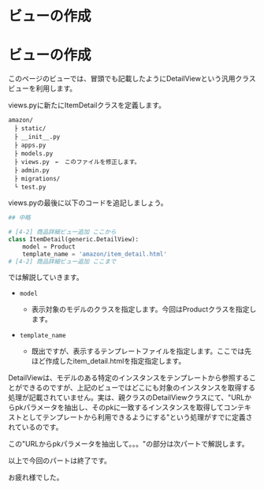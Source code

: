# ビューの作成

# ビューの作成
このページのビューでは、冒頭でも記載したようにDetailViewという汎用クラスビューを利用します。

views.pyに新たにItemDetailクラスを定義します。
```
amazon/
　├ static/
　├ __init__.py
　├ apps.py
　├ models.py
　├ views.py　←　このファイルを修正します。
　├ admin.py
　├ migrations/
　└ test.py
```
views.pyの最後に以下のコードを追記しましょう。

```py
## 中略

# [4-2] 商品詳細ビュー追加 ここから
class ItemDetail(generic.DetailView):
    model = Product
    template_name = 'amazon/item_detail.html'
# [4-2] 商品詳細ビュー追加 ここまで
```

では解説していきます。

* `model`
  * 表示対象のモデルのクラスを指定します。今回はProductクラスを指定します。

* `template_name`  
  * 既出ですが、表示するテンプレートファイルを指定します。ここでは先ほど作成したitem_detail.htmlを指定指定します。



DetailViewは、モデルのある特定のインスタンスをテンプレートから参照することができるのですが、上記のビューではどこにも対象のインスタンスを取得する処理が記載されていません。実は、親クラスのDetailViewクラスにて、"URLからpkパラメータを抽出し、そのpkに一致するインスタンスを取得してコンテキストとしてテンプレートから利用できるようにする"という処理がすでに定義されているのです。

この"URLからpkパラメータを抽出して。。。"の部分は次パートで解説します。

以上で今回のパートは終了です。

お疲れ様でした。


